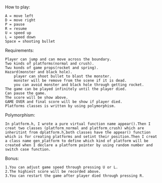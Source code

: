 How to play:  
  
    A = move left  
    D = move right  
    P = pause  
    R = resume 
    U = speed up  
    L = speed down  
    Space = shooting bullet  
  
Requirements:  
  
    Player can jump and can move across the boundary.  
    Two kinds of platforms(normal and crush).  
    Twu konds of game props(rocket and spring).  
    Hazard(monster and black hole).  
        player can shoot bullet to blast the monster.  
        monster will be remove from the scene if it is dead.  
        you can avoid monster and black hole through getting rocket.  
    The game can be played infinitely until the player died.  
    Can pause the game.  
    The score will be show above.  
    GAME OVER and final score will be show if player died.  
    Platforms classes is written by using polymorphism.  
  
Polymorphism:  
  
    In platform.h, I wrote a pure virtual function name appear().Then I creat two classes (platform_normal and platform_crush) which are inheritint from dplatform.h,both classes have the appear() function which is for creating platforms and setint their position.Then I creat a class name gen_platform to define which kind of platform will be created when I declare a platform pointer by using random number and switch case function.  
  
Bonus:  
  
    1.You can adjust game speed through pressing U or L.  
    2.The highiest score will be recorded above.  
    3.You can restart the game after player died through pressing R.  
  
  
